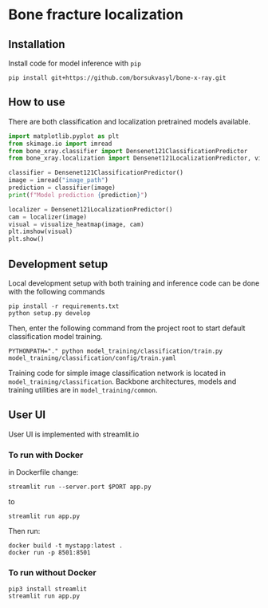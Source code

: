 # Bone fracture localization

## Installation
Install code for model inference with `pip`
```shell
pip install git+https://github.com/borsukvasyl/bone-x-ray.git
```

## How to use
There are both classification and localization pretrained models available.
```python
import matplotlib.pyplot as plt
from skimage.io import imread
from bone_xray.classifier import Densenet121ClassificationPredictor
from bone_xray.localization import Densenet121LocalizationPredictor, visualize_heatmap

classifier = Densenet121ClassificationPredictor()
image = imread("image_path")
prediction = classifier(image)
print(f"Model prediction {prediction}")

localizer = Densenet121LocalizationPredictor()
cam = localizer(image)
visual = visualize_heatmap(image, cam)
plt.imshow(visual)
plt.show()
```

## Development setup
Local development setup with both training and inference code can be done with the following commands
```shell
pip install -r requirements.txt
python setup.py develop
```

Then, enter the following command from the project root to start default classification model training.
```shell
PYTHONPATH="." python model_training/classification/train.py model_training/classification/config/train.yaml
```

Training code for simple image classification network is located in `model_training/classification`.
Backbone architectures, models and training utilities are in `model_training/common`.

## User UI

User UI is implemented with streamlit.io

### To run with Docker

in Dockerfile change:

```
streamlit run --server.port $PORT app.py
```

to

```
streamlit run app.py
```
Then run:
```
docker build -t mystapp:latest .
docker run -p 8501:8501
```

### To run without Docker


```
pip3 install streamlit
streamlit run app.py
```
